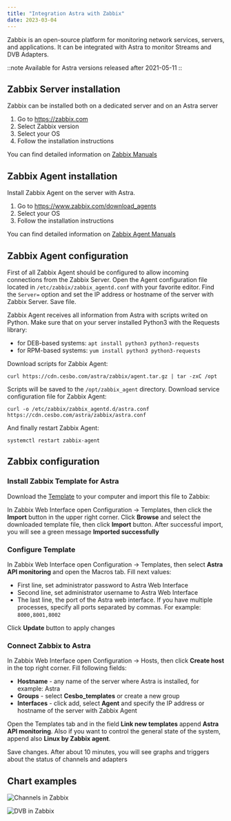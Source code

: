```yaml
---
title: "Integration Astra with Zabbix"
date: 2023-03-04
---
```


Zabbix is an open-source platform for monitoring network services, servers, and applications. It can be integrated with Astra to monitor Streams and DVB Adapters.

::note
Available for Astra versions released after 2021-05-11
::

## Zabbix Server installation

Zabbix can be installed both on a dedicated server and on an Astra server

1. Go to https://zabbix.com
2. Select Zabbix version
3. Select your OS
4. Follow the installation instructions

You can find detailed information on [Zabbix Manuals](https://www.zabbix.com/manuals)

## Zabbix Agent installation

Install Zabbix Agent on the server with Astra.

1. Go to https://www.zabbix.com/download_agents
2. Select your OS
3. Follow the installation instructions

You can find detailed information on [Zabbix Agent Manuals](https://www.zabbix.com/documentation/current/manual/concepts/agent)

## Zabbix Agent configuration

First of all Zabbix Agent should be configured to allow incoming connections from the Zabbix Server. Open the Agent configuration file located in `/etc/zabbix/zabbix_agentd.conf` with your favorite editor. Find the `Server=` option and set the IP address or hostname of the server with Zabbix Server. Save file.

Zabbix Agent receives all information from Astra with scripts writed on Python. Make sure that on your server installed Python3 with the Requests library:

- for DEB-based systems: `apt install python3 python3-requests`
- for RPM-based systems: `yum install python3 python3-requests`

Download scripts for Zabbix Agent:

```
curl https://cdn.cesbo.com/astra/zabbix/agent.tar.gz | tar -zxC /opt
```

Scripts will be saved to the `/opt/zabbix_agent` directory. Download service configuration file for Zabbix Agent:

```
curl -o /etc/zabbix/zabbix_agentd.d/astra.conf https://cdn.cesbo.com/astra/zabbix/astra.conf
```

And finally restart Zabbix Agent:

```
systemctl restart zabbix-agent
```

## Zabbix configuration

### Install Zabbix Template for Astra

Download the [Template](https://cesbo.com/download/astra/zabbix/zbx_astra.xml) to your computer and import this file to Zabbix:

In Zabbix Web Interface open Configuration -> Templates, then click the **Import** button in the upper right corner. Click **Browse** and select the downloaded template file, then click **Import** button. After successful import, you will see a green message **Imported successfully**

### Configure Template

In Zabbix Web Interface open Configuration -> Templates, then select **Astra API monitoring** and open the Macros tab. Fill next values:

- First line, set administrator password to Astra Web Interface
- Second line, set administrator username to Astra Web Interface
- The last line, the port of the Astra web interface. If you have multiple processes, specify all ports separated by commas. For example: `8000,8001,8002`

Click **Update** button to apply changes

### Connect Zabbix to Astra

In Zabbix Web Interface open Configuration -> Hosts, then click **Create host** in the top right corner. Fill following fields:

- **Hostname** - any name of the server where Astra is installed, for example: Astra
- **Groups** - select **Cesbo_templates** or create a new group
- **Interfaces** - click add, select **Agent** and specify the IP address or hostname of the server with Zabbix Agent

Open the Templates tab and in the field **Link new templates** append **Astra API monitoring**. Also if you want to control the general state of the system, append also **Linux by Zabbix agent**.

Save changes. After about 10 minutes, you will see graphs and triggers about the status of channels and adapters

## Chart examples

![Channels in Zabbix](https://cdn.cesbo.com/help/astra/monitoring/export/zabbix/zabbix-channel.png)

![DVB in Zabbix](https://cdn.cesbo.com/help/astra/monitoring/export/zabbix/zabbix-dvb.png)
